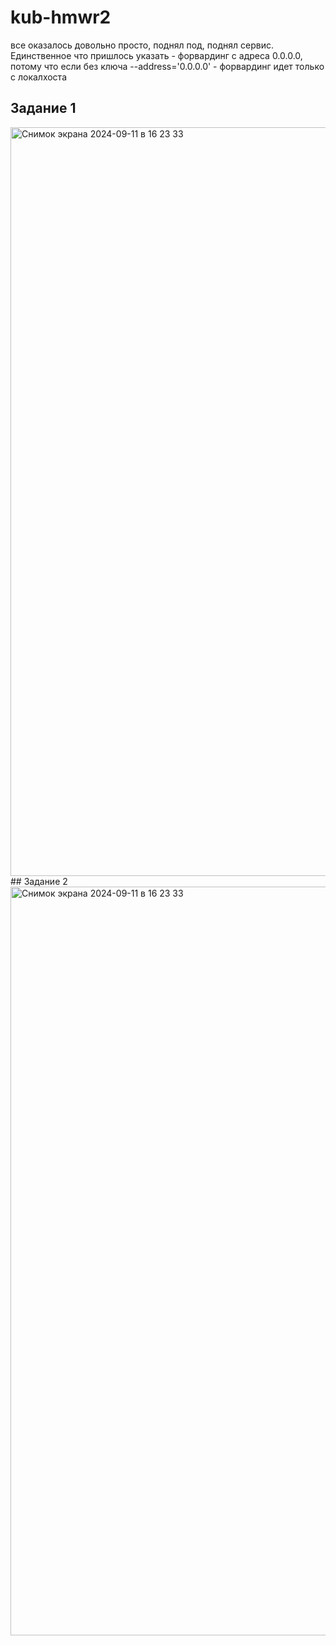 # kub-hmwr2
все оказалось довольно просто, поднял под, поднял сервис. Единственное что пришлось указать  - форвардинг с адреса 0.0.0.0, потому что если без ключа --address='0.0.0.0' - форвардинг идет только с локалхоста
## Задание 1
<img width="1198" alt="Снимок экрана 2024-09-11 в 16 23 33" src="https://github.com/user-attachments/assets/7c41e649-d87c-4889-b01b-7872139570e0">
## Задание 2 
<img width="1198" alt="Снимок экрана 2024-09-11 в 16 23 33" src="https://github.com/user-attachments/assets/e4551dae-c104-4c5d-a032-6a3614573e24">
